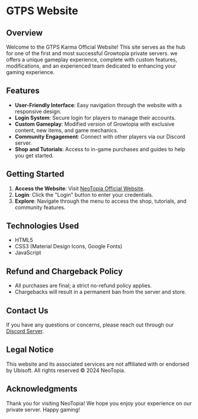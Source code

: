 # GTPS Website

## Overview

Welcome to the GTPS Karma Official Website! This site serves as the hub for one of the first and most successful Growtopia private servers. we offers a unique gameplay experience, complete with custom features, modifications, and an experienced team dedicated to enhancing your gaming experience.

## Features

- **User-Friendly Interface**: Easy navigation through the website with a responsive design.
- **Login System**: Secure login for players to manage their accounts.
- **Custom Gameplay**: Modified version of Growtopia with exclusive content, new items, and game mechanics.
- **Community Engagement**: Connect with other players via our Discord server.
- **Shop and Tutorials**: Access to in-game purchases and guides to help you get started.

## Getting Started

1. **Access the Website**: Visit [NeoTopia Official Website](http://yourwebsiteurl.com).
2. **Login**: Click the "Login" button to enter your credentials.
3. **Explore**: Navigate through the menu to access the shop, tutorials, and community features.

## Technologies Used

- HTML5
- CSS3 (Material Design Icons, Google Fonts)
- JavaScript

## Refund and Chargeback Policy

- All purchases are final; a strict no-refund policy applies.
- Chargebacks will result in a permanent ban from the server and store.

## Contact Us

If you have any questions or concerns, please reach out through our [Discord Server](https://discord.gg/neotopia).

## Legal Notice

This website and its associated services are not affiliated with or endorsed by Ubisoft. All rights reserved © 2024 NeoTopia.

## Acknowledgments

Thank you for visiting NeoTopia! We hope you enjoy your experience on our private server. Happy gaming!
